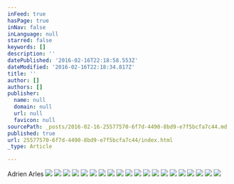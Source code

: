 ```yaml
---
inFeed: true
hasPage: true
inNav: false
inLanguage: null
starred: false
keywords: []
description: ''
datePublished: '2016-02-16T22:18:58.553Z'
dateModified: '2016-02-16T22:18:34.817Z'
title: ''
author: []
authors: []
publisher:
  name: null
  domain: null
  url: null
  favicon: null
sourcePath: _posts/2016-02-16-25577570-6f7d-4490-8bd9-e7f5bcfa7c44.md
published: true
url: 25577570-6f7d-4490-8bd9-e7f5bcfa7c44/index.html
_type: Article

---
```

Adrien Arles
![](https://the-grid-user-content.s3-us-west-2.amazonaws.com/e5e47941-8336-435c-b461-0e9919ccf075.jpg)
![](https://the-grid-user-content.s3-us-west-2.amazonaws.com/56baf8af-48a7-4746-8ec0-916bb2902b92.jpg)
![](https://the-grid-user-content.s3-us-west-2.amazonaws.com/cefabb1f-3272-414d-83bf-c9084a227c56.jpg)
![](https://the-grid-user-content.s3-us-west-2.amazonaws.com/69a44ee6-8f82-4d6d-be8a-503b66b303d4.jpg)
![](https://the-grid-user-content.s3-us-west-2.amazonaws.com/9fb4a416-b849-44a6-91ed-2119eb1dcc20.jpg)
![](https://the-grid-user-content.s3-us-west-2.amazonaws.com/bb7bcc56-3d9e-45b6-aed2-11beff3b12cd.jpg)
![](https://the-grid-user-content.s3-us-west-2.amazonaws.com/ee909a30-ad09-459c-899f-4bad13d687f2.jpg)
![](https://the-grid-user-content.s3-us-west-2.amazonaws.com/00d9d719-0f6e-439f-9eca-672db560aa00.jpg)
![](https://the-grid-user-content.s3-us-west-2.amazonaws.com/09b6fc2d-a0aa-40f2-80b3-c08b4dee313a.jpg)
![](https://the-grid-user-content.s3-us-west-2.amazonaws.com/b6159e4e-c84c-4eb0-8b1f-e07bf2e5c3fc.jpg)
![](https://the-grid-user-content.s3-us-west-2.amazonaws.com/47893c89-92a5-47b8-a701-3c47d80c40e8.jpg)
![](https://the-grid-user-content.s3-us-west-2.amazonaws.com/fed04584-3a76-4ef0-bee6-7000928730a1.jpg)
![](https://the-grid-user-content.s3-us-west-2.amazonaws.com/f4363e8a-b08c-4de3-9810-a3f3d44093de.jpg)
![](https://the-grid-user-content.s3-us-west-2.amazonaws.com/4cb96c9e-7159-46bc-b0de-4fd1e9583887.jpg)
![](https://the-grid-user-content.s3-us-west-2.amazonaws.com/1b0b372d-a51a-47c4-8f25-1f85b2f92b76.jpg)
![](https://the-grid-user-content.s3-us-west-2.amazonaws.com/5329f3f9-8647-4d76-b05a-8d527a504937.jpg)
![](https://the-grid-user-content.s3-us-west-2.amazonaws.com/63e5ea19-852f-460a-9449-ec42c3044f7d.jpg)
![](https://the-grid-user-content.s3-us-west-2.amazonaws.com/a2c8b90b-d6c1-4862-a9f7-01048ae30424.jpg)
![](https://the-grid-user-content.s3-us-west-2.amazonaws.com/46ec0172-d01f-4407-8328-9647fb30e8b1.jpg)
![](https://the-grid-user-content.s3-us-west-2.amazonaws.com/9fb728f6-f20c-4026-b7af-afe7b6480ce3.jpg)